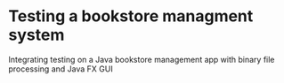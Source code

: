 # Testing a bookstore managment system
Integrating testing on a Java bookstore management app with binary file processing and Java FX GUI
